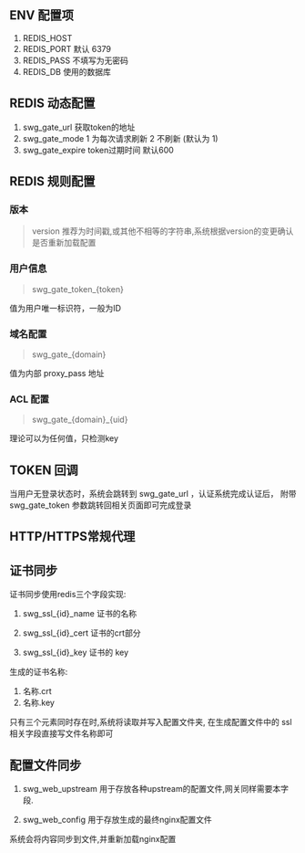 ## ENV 配置项

1. REDIS_HOST
2. REDIS_PORT  默认 6379
3. REDIS_PASS  不填写为无密码
4. REDIS_DB    使用的数据库

## REDIS 动态配置

1. swg_gate_url  获取token的地址
2. swg_gate_mode 1 为每次请求刷新 2 不刷新 (默认为 1)
3. swg_gate_expire token过期时间 默认600


## REDIS 规则配置

### 版本

> version
推荐为时间戳,或其他不相等的字符串,系统根据version的变更确认是否重新加载配置

### 用户信息

> swg_gate_token_{token} 

值为用户唯一标识符，一般为ID


### 域名配置

> swg_gate_{domain}

值为内部 proxy_pass 地址

### ACL 配置

> swg_gate_{domain}_{uid}

理论可以为任何值，只检测key


##  TOKEN 回调

当用户无登录状态时，系统会跳转到 swg_gate_url ，认证系统完成认证后，
附带 swg_gate_token 参数跳转回相关页面即可完成登录

## HTTP/HTTPS常规代理

## 证书同步

证书同步使用redis三个字段实现:

1. swg_ssl_{id}_name
    证书的名称
    
2. swg_ssl_{id}_cert
    证书的crt部分
    
3. swg_ssl_{id}_key
    证书的 key
    
生成的证书名称:
1. 名称.crt
2. 名称.key

只有三个元素同时存在时,系统将读取并写入配置文件夹,
在生成配置文件中的 ssl相关字段直接写文件名称即可

## 配置文件同步

1. swg_web_upstream
    用于存放各种upstream的配置文件,网关同样需要本字段.
    
2. swg_web_config
    用于存放生成的最终nginx配置文件
    
系统会将内容同步到文件,并重新加载nginx配置